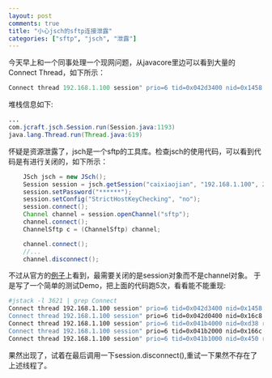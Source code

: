 ```yaml
---
layout: post
comments: true
title: "小心jsch的sftp连接泄露"
categories: ["sftp", "jsch", "泄露"]
---
```


今天早上和一个同事处理一个现网问题，从javacore里边可以看到大量的Connect Thread，如下所示：
```java
Connect thread 192.168.1.100 session" prio=6 tid=0x042d3400 nid=0x1458 runnable [0x04e4f000]
```

堆栈信息如下:
```java
...
com.jcraft.jsch.Session.run(Session.java:1193)
java.lang.Thread.run(Thread.java:619)
```

怀疑是资源泄露了，jsch是一个sftp的工具库。检查jsch的使用代码，可以看到代码是有进行关闭的，如下所示：
```java
    JSch jsch = new JSch();
    Session session = jsch.getSession("caixiaojian", "192.168.1.100", 22);
    session.setPassword("******");
    session.setConfig("StrictHostKeyChecking", "no");
    session.connect();
    Channel channel = session.openChannel("sftp");
    channel.connect();
    ChannelSftp c = (ChannelSftp) channel;

    channel.connect();
    //...
    channel.disconnect();
```

不过从官方的[例子](http://www.jcraft.com/jsch/examples/Sftp.java.html)上看到，最需要关闭的是session对象而不是channel对象。
于是写了一个简单的测试Demo，把上面的代码跑5次，看看能不能重现:

```bash
#jstack -l 3621 | grep Connect
Connect thread 192.168.1.100 session" prio=6 tid=0x042d3400 nid=0x1458 runnable [0x04e4f000]
Connect thread 192.168.1.100 session" prio=6 tid=0x042d0400 nid=0x16c8 runnable [0x04def000]
Connect thread 192.168.1.100 session" prio=6 tid=0x041b4000 nid=0xd38 runnable [0x04d8f000]
Connect thread 192.168.1.100 session" prio=6 tid=0x041b2000 nid=0x166c runnable [0x04bcf000]
Connect thread 192.168.1.100 session" prio=6 tid=0x041b1000 nid=0x450 runnable [0x04b2f000]
```

果然出现了，试着在最后调用一下session.disconnect(),重试一下果然不存在了上述线程了。